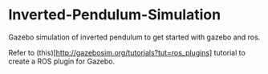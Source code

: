 # Inverted-Pendulum-Simulation
Gazebo simulation of inverted pendulum to get started with gazebo and ros.

Refer to (this)[http://gazebosim.org/tutorials?tut=ros_plugins] tutorial to create a ROS plugin for Gazebo. 
